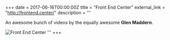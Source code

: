 +++
date = 2017-06-16T00:00:00Z
title = "Front End Center"
external_link = "http://frontend.center/"
description = '''

An awesome bunch of videos by the equally awesome **Glen Maddern**.

<img alt="Front End Center" data-src="/img/front-end-center-logo.png">
'''
+++